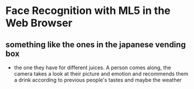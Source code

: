 # Face Recognition with ML5 in the Web Browser
## something like the ones in the japanese vending box 
 - the one they have for different juices. A person comes along, the camera takes a look at their picture and emotion and recommends them a drink according to previous people's tastes and maybe the weather 
